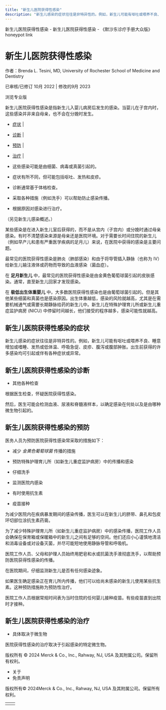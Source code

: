 ```yaml
---
title: "新生儿医院获得性感染"
description: "新生儿感染的症状往往是非特异性的。例如，新生儿可能有呕吐或喂养不良、睡意增加或嗜睡、发热或低体温、呼吸急促、皮疹、腹泻或腹部肿胀。出生前获得的许多感染均可引起或伴有各种症状或异常。"
---
```


﻿新生儿医院获得性感染 \- 新生儿医院获得性感染 \- 《默沙东诊疗手册大众版》 honeypot link

# 新生儿医院获得性感染

作者：Brenda L. Tesini, MD, University of Rochester School of Medicine and Dentistry

已审核/已修订 10月 2022 \| 修改的9月 2023

浏览专业版

新生儿医院获得性感染是指新生儿入婴儿病房后发生的感染。当婴儿在子宫内时，这些感染并非来自母亲，也不会在分娩时发生。

- [症状](#症状_v40477543_zh) \|
- [诊断](#诊断_v40477546_zh) \|
- [预防](#预防_v40477553_zh) \|
- [治疗](#治疗_v40477575_zh) \|

- 这些感染可能是由细菌、病毒或真菌引起的。

- 症状有所不同，但可能包括呕吐、发热和皮疹。

- 诊断通常基于体格检查。

- 采取各种措施（例如洗手）可以帮助防止感染传播。

- 根据原因对感染进行治疗。


（另见新生儿感染概述。）

某些感染是在进入新生儿室后获得的，而不是从宫内（子宫内）或分娩时通过母亲感染。有时不清楚感染来源是母亲还是医院环境。对于需要长时间住院的新生儿（例如早产儿和患有严重医学疾病的足月儿）来说，在医院中获得的感染是主要问题。

最常见的医院获得性感染是肺炎（肺部感染）和由于将导管插入静脉（也称为 IV）给新生儿输注液体或药物而导致的血液感染（菌血症）。

在 **足月新生儿** 中，最常见的医院获得性感染是由金黄色葡萄球菌引起的皮肤感染。通常，直至新生儿回家才发现感染。

在 **极低出生体重婴儿** 中，大多数医院获得性感染也是由葡萄球菌引起的。但是其他某些细菌和真菌也是感染原因。出生体重越低，感染的风险就越高，尤其是在需要机械通气或需要长期静脉给药的新生儿中。新生儿在特殊护理育儿所或新生儿重症监护病房 (NICU) 中停留时间越长，他们接受的程序越多，感染可能性就越高。

## 新生儿医院获得性感染的症状

新生儿感染的症状往往是非特异性的。例如，新生儿可能有呕吐或喂养不良、睡意增加或嗜睡、发热或低体温、呼吸急促、皮疹、腹泻或腹部肿胀。出生前获得的许多感染均可引起或伴有各种症状或异常。

## 新生儿医院获得性感染的诊断

- 其他各种检查


根据医生检查，怀疑医院获得性感染。

然后，医生可能会检测血液、尿液和脊髓液样本，以确定感染在何处以及是由哪种微生物引起的。

## 新生儿医院获得性感染的预防

医务人员为预防医院获得性感染常采取的措施如下：

- 减少 _金黄色葡萄球菌_ 传播的措施

- 预防特殊护理育儿所（如新生儿重症监护病房）中的传播和感染

- 仔细洗手

- 监测医院内感染

- 有时使用抗生素

- 疫苗接种


为减少医院内在疾病暴发期间的感染传播，医生可以在新生儿的脐带、鼻孔和包皮环切部位涂抗生素药膏。

为了减少特殊护理育儿所（如新生儿重症监护病房）中的感染传播，医院工作人员会确保在保育箱或保暖箱中的新生儿之间有足够的空间。他们还应小心谨慎地清洁和消毒设备或对设备灭菌，并尽可能短地使用静脉导管和呼吸机。

医院工作人员、父母和护理人员始终用肥皂和水或抗菌洗手液彻底洗手，以帮助预防医院获得性感染的传播。

在医院期间，仔细监测新生儿是否有任何感染迹象。

如果医生确定感染正在育儿所内传播，他们可以给尚未感染的新生儿使用某些抗生素。这种预防措施称为预防性治疗。

医院工作人员根据常规时间表为当时住院的任何婴儿接种疫苗。有些疫苗直到出院时才接种。

## 新生儿医院获得性感染的治疗

- 具体取决于微生物


医院获得性感染的治疗取决于引起感染的特定微生物。



版权所有 © 2024
Merck & Co., Inc., Rahway, NJ, USA 及其附属公司。保留所有权利。

- 关于
- 免责声明

版权所有© 2024Merck & Co., Inc., Rahway, NJ, USA 及其附属公司。保留所有权利。

|     |     |
| --- | --- |
|  |  |